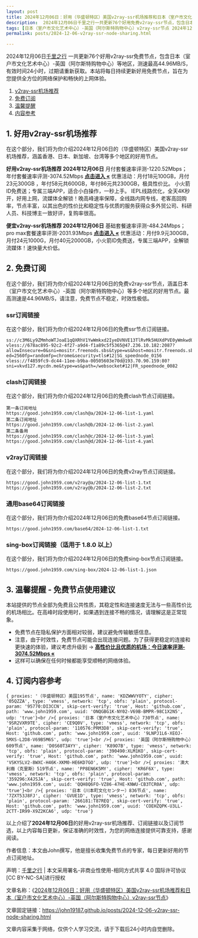 ```yaml
---
layout: post
title: 2024年12月06日：好用（华盛顿特区）美国v2ray-ssr机场推荐和日本（室户市文化艺术中心）-英国（阿尔斯特购物中心）v2ray-ssr节点
description:  2024年12月06日千里之行一共更新76个好用免费v2ray-ssr节点，包含日本（室户市文化艺术中心）-英国（阿尔斯特购物中心）等地区，测速最高44.96MB/S， 有效时间24小时，过期请重新获取。本站将每日持续更新好用免费节点，旨在为您提供全方位的网络保护和畅快的上网体验
tags: [日本（室户市文化艺术中心）-英国（阿尔斯特购物中心）v2ray-ssr节点 2024年12月06日, （华盛顿特区）美国好用v2ray-ssr机场推荐 2024年12月06日]
permalink: posts/2024-12-06-v2ray-ssr-node-sharing.html

---
```



2024年12月06日[千里之行](https://john19187.github.io) 一共更新76个好用v2ray-ssr免费节点，包含日本（室户市文化艺术中心）-英国（阿尔斯特购物中心）等地区，测速最高44.96MB/S， 有效时间24小时，过期请重新获取。本站将每日持续更新好用免费节点，旨在为您提供全方位的网络保护和畅快的上网体验。

1. [v2ray-ssr机场推荐](#1-好用v2ray-ssr机场推荐)
2. [免费订阅](#2-免费订阅)
3. [温馨提醒](#3-温馨提醒---免费节点使用建议)
4. [内容参考](#4-订阅内容参考)

## 1. 好用v2ray-ssr机场推荐

在这个部分，我们将为你介绍2024年12月06日的（华盛顿特区）美国v2ray-ssr机场推荐，涵盖香港、日本、新加坡、台湾等多个地区的好用节点。

<div class="good cat1"><strong>好用v2ray-ssr机场推荐 2024年12月06日</strong> 月付套餐速率评测-1220.52Mbps；年付套餐速率评测-3074.52Mbps <strong><a href="https://good.john1959.com/lepl/2024-12-06" target="_blank">点击进入 «</a></strong> 优惠活动：月付18元100GB，月付23元300GB ，年付58元共600GB，年付86元共2300GB，极具性价比。 小火箭ID免费送；专属三端APP，适合小白操作，一秒上手。 IEPL线路优化，全天4K秒开，好用上网，流媒体全解锁！晚高峰速率保障，全线路内网专线，老客高回购率，节点丰富，以其出色的性价比和稳定性与优质的服务获得众多外贸公司、科研人员、科技博主一致好评，复购率很高。</div><div class="good cat2">

<strong>便宜v2ray-ssr机场推荐 2024年12月06日</strong> 基础套餐速率评测-484.24Mbps；pro max套餐速率评测-2031.93Mbps <strong><a href="https://good.john1959.com/cheap/2024-12-06" target="_blank">点击进入 «</a></strong> 优惠活动：月付9.9元300GB，月付24元1000G，月付40元2000GB，小火箭ID免费送，专属三端APP，全解锁流媒体！速快量大价低。</div>

## 2. 免费订阅

在这个部分，我们将为你介绍2024年12月06日的免费v2ray-ssr节点，涵盖日本（室户市文化艺术中心）-英国（阿尔斯特购物中心）等多个地区的好用节点。最高测速是44.96MB/S，请注意，免费节点不稳定，时效性极低。

### ssr订阅链接

在这个部分，我们将为你介绍2024年12月06日的免费ssr节点订阅链接。

```
ss://c3M6Ly9ZMmhoWTJoaE1qQXRhV1YwWmkxd2IyeDVNVE13TlRvMk5HUXdPVE0yWmkwd016UmxMVFJsT0RJdE9EaGlPQzAxTmpneU56Z3pabVJsWldN@free.2weradf:36511#7%7C%F0%9F%87%B7%F0%9F%87%BA%20%E4%BF%84%E7%BD%97%E6%96%AF%2001%20%7C%201x%20RU
vless://678ac895-92c2-4f27-a9d4-f1a89c5f5365@47.236.10.182:2087?allowInsecure=0&sni=mositr.freenods.sbs&type=ws&host=mositr.freenods.sbs&path=/?ed=2560fp=randomfp=chrome&security=tls#12|SG_speednode_0156
vless://f4859fc9-dc44-11ee-b9ba-00505603e70d@193.70.90.159:80?sni=vkvd127.mycdn.me&type=ws&path=/websocket#12|FR_speednode_0082
```

### clash订阅链接

在这个部分，我们将为你介绍2024年12月06日的免费clash节点订阅链接。

```
第一条订阅地址
https://good.john1959.com/clash@a/2024-12-06-list-1.yaml
第二条订阅地址
https://good.john1959.com/clash@b/2024-12-06-list-2.yaml
第二条备用
https://good.john1959.com/clash@c/2024-12-06-list-3.yaml
https://good.john1959.com/clash@d/2024-12-06-list-4.yaml
```

### v2ray订阅链接

在这个部分，我们将为你介绍2024年12月06日的免费v2ray节点订阅链接。

```
https://good.john1959.com/v2ray@a/2024-12-06-list-1.txt
https://good.john1959.com/v2ray@b/2024-12-06-list-2.txt
```

### 通用base64订阅链接

在这个部分，我们将为你介绍2024年12月06日的免费base64节点订阅链接。

```
https://good.john1959.com/base64/2024-12-06-list-1.txt
```

### sing-box订阅链接（适用于 1.8.0 以上）

在这个部分，我们将为你介绍2024年12月06日的免费sing-box节点订阅链接。

```
https://good.john1959.com/sing-box/2024-12-06-list-1.json
```

## 3. 温馨提醒 - 免费节点使用建议

本站提供的节点全部为免费且公共性质，其稳定性和连接速度无法与一些高性价比的机场相比。在高峰时段使用时，如果遇到连接不畅的情况，请理解这是正常现象。

- 免费节点在隐私保护方面相对较弱，建议避免传输敏感信息。
- 注意，由于时效性，免费节点可能会出现连接问题。为了获得更稳定的连接和更快速的体验，建议考虑升级到 → <strong>[高性价比且优质的机场：今日速率评测- 3074.52Mbps «](https://good.john1959.com/lepl/2024-12-06)</strong>
- 这样可以确保在任何时候都能享受顺畅的网络体验。

## 4. 订阅内容参考

```
{ proxies: '（华盛顿特区）美国195节点', name: 'KDZWWVYOTY', cipher: '05QZZA', type: 'vmess', network: 'tcp', obfs: 'plain', protocol-param: '95770:DI3CCN', skip-cert-verify: 'true', Host: 'github.com', path: 'www.john1959.com', uuid: 'ONQGBG1K-NY02-V69B-BMPR-98C1X2N5', udp: 'true'}<br />{ proxies: '日本（室户市文化艺术中心）730节点', name: '9SR2VXR9TE', cipher: 'CE9Q0V', type: 'vmess', network: 'tcp', obfs: 'plain', protocol-param: '110576:PRM3D8', skip-cert-verify: 'true', Host: 'github.com', path: 'www.john1959.com', uuid: '9LNPJ1L6-XEOJ-5MXS-L2D8-V69B5M6S', udp: 'true'}<br />{ proxies: '英国（阿尔斯特购物中心）609节点', name: 'D0S60T3AYY', cipher: 'K89O7B', type: 'vmess', network: 'tcp', obfs: 'plain', protocol-param: '390490:XLM1KO', skip-cert-verify: 'true', Host: 'github.com', path: 'www.john1959.com', uuid: 'VSKYSLV2-8WXC-H46K-XKM0-HE6KD7GO', udp: 'true'}<br />{ proxies: '澳大利裔（克里斯）519节点', name: 'PP8EN6K5MY', cipher: 'KR6F6X', type: 'vmess', network: 'tcp', obfs: 'plain', protocol-param: '359296:X4JSJA', skip-cert-verify: 'true', Host: 'github.com', path: 'www.john1959.com', uuid: 'QQH8Q6FO-VZ86-47HE-KNWU-CB3TCR0A', udp: 'true'}<br />{ proxies: '日本（川本町文化センター）836节点', name: '7ZXT53J8FJ', cipher: 'GVUE1D', type: 'vmess', network: 'tcp', obfs: 'plain', protocol-param: '266181:T87REQ', skip-cert-verify: 'true', Host: 'github.com', path: 'www.john1959.com', uuid: 'COEHZQPK-U3LL-2CTT-IR99-X9Z2KCA6', udp: 'true'}
```

以上介绍了<strong>2024年12月06日</strong>的好用v2ray-ssr机场推荐、订阅链接以及订阅节选，以上内容每日更新，保证准确的时效性，为您的网络连接提供可靠支持，感谢阅读。

作者信息：本文由John撰写，他是擅长收集免费节点的专家，每日更新好用的节点订阅地址。

声明：[千里之行](https://john19187.github.io) | 本文采用署名-非商业性使用-相同方式共享 4.0 国际许可协议[CC BY-NC-SA]进行授权

文章名称：《[2024年12月06日：好用（华盛顿特区）美国v2ray-ssr机场推荐和日本（室户市文化艺术中心）-英国（阿尔斯特购物中心）v2ray-ssr节点](https://john19187.github.io/posts/2024-12-06-v2ray-ssr-node-sharing.html)》

文章固定链接：https://john19187.github.io/posts/2024-12-06-v2ray-ssr-node-sharing.html

文章内容采集于网络，仅供个人学习交流，请于下载后24小时内自觉删除。
